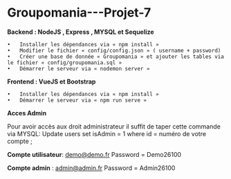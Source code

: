 # Groupomania---Projet-7

**Backend : NodeJS , Express , MYSQL  et Sequelize** 

    •   Installer les dépendances via « npm install »
    •   Modifier le fichier « config/config.json » ( username + password)
    •   Créer une base de donnée « Groupomania » et ajouter les tables via le fichier « config/groupomania.sql »
    •   Démarrer le serveur via « nodemon server »


**Frontend : VueJS et Bootstrap** 

    •   Installer les dépendances via « npm install »
    •   Démarrer le serveur via « npm run serve »

**Acces Admin** 

Pour avoir accès aux droit administrateur il suffit de taper cette commande via MYSQL: 
Update  users set isAdmin =  1  where id =  numéro de votre compte ;

**Compte utilisateur**: demo@demo.fr  Password = Demo26100

**Compte admin** : admin@admin.fr  Password = Admin26100






